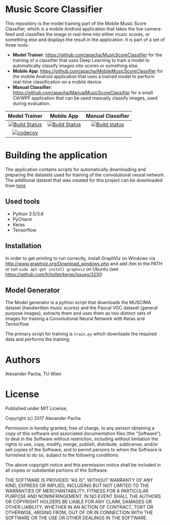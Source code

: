 # Music Score Classifier

This repository is the model training part of the Mobile Music Score Classifier, which is a mobile Android application that takes the live camera-feed and classifies the image in real-time into either music scores, or something else and displays the result in the application.
It is part of a set of three tools:

* **Model Trainer**: https://github.com/apacha/MusicScoreClassifier for the training of a classifier that uses Deep Learning to train a model to automatically classify images into scores or something else.
* **Mobile App**: https://github.com/apacha/MobileMusicScoreClassifier for the mobile Android application that uses a trained model to perform real-time classification on a mobile device.
* **Manual Classifier**: https://github.com/apacha/ManualMusicScoreClassifier for a small C#/WPF application that can be used manually classify images, used during evaluation.

|Model Trainer|Mobile App|Manual Classifier|
|:----:|:-----:|:-----:|
|[![Build Status](https://travis-ci.org/apacha/MusicScoreClassifier.svg?branch=master)](https://travis-ci.org/apacha/MusicScoreClassifier)|[![Build Status](https://travis-ci.org/apacha/MobileMusicScoreClassifier.svg?branch=master)](https://travis-ci.org/apacha/MobileMusicScoreClassifier)|[![Build status](https://ci.appveyor.com/api/projects/status/4715vyioa98eje0k?svg=true)](https://ci.appveyor.com/project/apacha/manualmusicscoreclassifier)|
|[![codecov](https://codecov.io/gh/apacha/MusicScoreClassifier/branch/master/graph/badge.svg)](https://codecov.io/gh/apacha/MusicScoreClassifier)|||



# Building the application
The application contains scripts for automatically downloading and preparing the datasets used for training of the convolutional neural network. The additional dataset that was created for this project can be downloaded from [here](https://owncloud.tuwien.ac.at/index.php/s/JHzEMlwCSw8lTFp)

## Used tools ##
- Python 3.5/3.6
- PyCharm
- Keras
- Tensorflow

## Installation ##
In order to get printing to run correctly, install GraphViz on Windows via http://www.graphviz.org/Download_windows.php and add /bin to the PATH or run `sudo apt-get install graphviz` on Ubuntu (see https://github.com/fchollet/keras/issues/3210)

## Model Generator
The Model generator is a python script that downloads the MUSCIMA dataset (handwritten music scores) and the Pascal VOC dataset (general purpose images), extracts them and uses them as two distinct sets of images for training a Convolutional Neural Network with Keras and Tensorflow.

The primary script for training is `train.py` which downloads the required data and performs the training.

# Authors
Alexander Pacha, TU Wien

# License

Published under MIT License,

Copyright (c) 2017 Alexander Pacha

Permission is hereby granted, free of charge, to any person obtaining a copy
of this software and associated documentation files (the "Software"), to deal
in the Software without restriction, including without limitation the rights
to use, copy, modify, merge, publish, distribute, sublicense, and/or sell
copies of the Software, and to permit persons to whom the Software is
furnished to do so, subject to the following conditions:

The above copyright notice and this permission notice shall be included in all
copies or substantial portions of the Software.

THE SOFTWARE IS PROVIDED "AS IS", WITHOUT WARRANTY OF ANY KIND, EXPRESS OR
IMPLIED, INCLUDING BUT NOT LIMITED TO THE WARRANTIES OF MERCHANTABILITY,
FITNESS FOR A PARTICULAR PURPOSE AND NONINFRINGEMENT. IN NO EVENT SHALL THE
AUTHORS OR COPYRIGHT HOLDERS BE LIABLE FOR ANY CLAIM, DAMAGES OR OTHER
LIABILITY, WHETHER IN AN ACTION OF CONTRACT, TORT OR OTHERWISE, ARISING FROM,
OUT OF OR IN CONNECTION WITH THE SOFTWARE OR THE USE OR OTHER DEALINGS IN THE
SOFTWARE.
